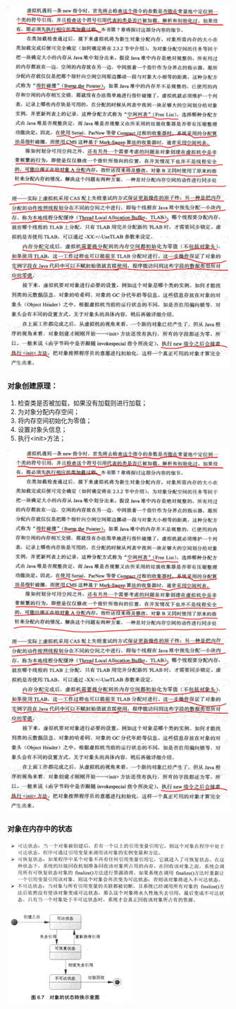 ![](/assets/java-new.jpg)![](/assets/java-new2.jpg)

### 对象创建原理：

1. 检查类是否被加载，如果没有加载则进行加载；
2. 为对象分配内存空间；
3. 将内存空间初始化为零值；
4. 设置对象头信息；
5. 执行&lt;init&gt;方法；

![](/assets/java-new.jpg)![](/assets/java-new2.jpg)



### 对象在内存中的状态

![](/assets/20180622172208001.png)

![](/assets/20180622172304001.png)

